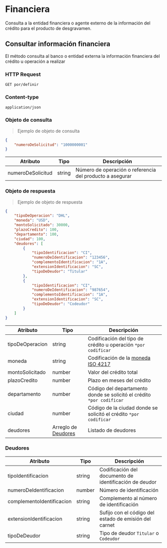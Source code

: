 # Financiera

Consulta a la entidad financiera o agente externo de la información del crédito para el producto de desgravamen.

## Consultar información financiera

El método consulta al banco o entidad externa la información financiera del crédito u operación a realizar

### HTTP Request
`GET por/definir`

### Content-type
`application/json`

### Objeto de consulta

> Ejemplo de objeto de consulta

```json
{
    "numeroDeSolicitud": "1000000001"
}
```

Atributo | Tipo | Descripción
-------- | ---- | -----------
numeroDeSolicitud | string | Número de operación o referencia del producto a asegurar

### Objeto de respuesta
> Ejemplo de objeto de respuesta

```json
{
    "tipoDeOperacion": "DHL",
    "moneda": "USD",
    "montoSolicitado": 30000,
    "plazoCredito": 100,
    "departamento": 100,
    "ciudad": 100,
    "deudores": [ 
        {
            "tipoIdentificacion": "CI",
            "numeroDeIdentificacion": "123456",
            "complementoIdentificacion": "1A",
            "extensionIdentificacion": "SC",
            "tipoDeDeudor": "Titular"
        },
        {
            "tipoIdentificacion": "CI",
            "numeroDeIdentificacion": "987654",
            "complementoIdentificacion": "1A",
            "extensionIdentificacion": "SC",
            "tipoDeDeudor": "Codeudor"
        }
    ]
}
```

Atributo | Tipo | Descripción
-------- | ---- | -----------
tipoDeOperacion | string | Codificación del tipo de crédito u operación `*por codificar`
moneda | string | Codificación de la [moneda ISO 4217](https://en.wikipedia.org/wiki/ISO_4217)
montoSolicitado | number | Valor del crédito total
plazoCredito | number | Plazo en meses del crédito
departamento | number | Código del departamento donde se solicitó el crédito `*por codificar`
ciudad | number | Código de la ciudad donde se solicitó el crédito `*por codificar`
deudores | Arreglo de [Deudores](#deudores) | Listado de deudores

### Deudores

Atributo | Tipo | Descripción
-------- | ---- | -----------
tipoIdentificacion | string | Codificación del documento de identificación de deudor
numeroDeIdentificacion | number | Número de identificación
complementoIdentificacion | string | Complemento al número de identificación
extensionIdentificacion | string | Sufijo con el código del estado de emisión del carnet
tipoDeDeudor | string | Tipo de deudor `Titular` o `Codeudor`